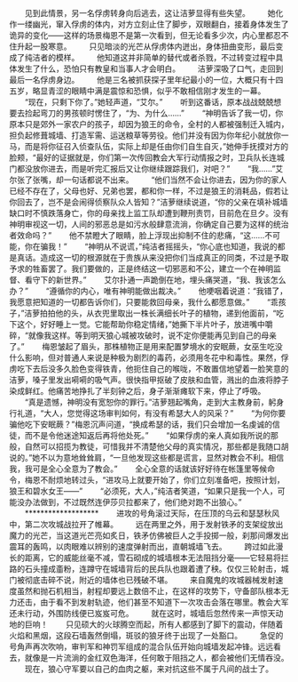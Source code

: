 　　见到此情景，另一名俘虏转身向后逃去，这让洁萝显得有些失望。
　　她化作一缕幽光，窜入俘虏的体内，对方立刻止住了脚步，双眼翻白，接着身体发生了诡异的变化——这样的场景梅恩不是第一次看到，但无论看多少次，内心里都忍不住升起一股寒意。
　　只见暗淡的光芒从俘虏体内迸出，身体扭曲变形，最后变成了纯洁者的模样。
　　他知道这并非简单的替代或者杀戮，不过转变过程中具体发生了什么，恐怕只有教皇和当事人才会明白。
　　洁萝深吸了口气，走回到最后一名俘虏身边。
　　他是三名被抓获探子里年纪最小的一位，大概只有十四五岁，略显青涩的眼睛中满是震惊和恐惧，似乎不敢相信刚才发生的一幕。
　　“现在，只剩下你了。”她轻声道，“艾尔。”
　　听到这番话，原本战战兢兢想要去捡起弯刀的男孩顿时愣住了，“为、为什么……”
　　“神明告诉了我一切，你原本只是郊外一家农户的孩子，却因为狼王的命令，全村的人都被强制迁入城内，担负起修葺城墙、打造军需、运送粮草等劳役。他们并没有因为你年纪小就放你一马，而是将你征召入侦查队伍，实际上却是任由你们自生自灭，”她伸手抚摸对方的脸颊，“最好的证据就是，你们第一次传回教会大军行动情报之时，卫兵队长连城门都没放你进去，而是听完汇报后又让你继续跟踪我们，对吧？”
　　“我……”艾尔张了张嘴，却一句话都说不出来。
　　“他们当然不会让你进去，因为你的家人已经不存在了，父母也好、兄弟也罢，都和你一样，不过是狼王的消耗品，假若让你回去了，岂不是会闹得侦察队众人皆知？”洁萝继续说道，“你的父亲在填补城墙缺口时不慎跌落身亡，你的母亲找上监工队却遭到鞭刑责罚，目前危在旦夕。没有神明审视这一切，人间的邪恶总是如污水般肆意流淌，你确定自己要为这样的统治者效命吗？”
　　他不禁瞪大了眼睛，脸上浮现出抑制不住的悲痛，“这……不可能，你在骗我！”
　　“神明从不说谎，”纯洁者摇摇头，“你心底也知道，我说的都是真话。造成这一切的根源就在于贵族从来没把你们当成真正的同类，不过是予取予求的牲畜罢了。我们要做的，正是终结这一切邪恶和不公，建立一个在神明监督、看守下的新世界。”
　　艾尔扑通一声跪倒在地，埋头痛哭道，“我、我该怎么办？”
　　“遵循你的内心，唯有神明能做出裁决。”
　　他哽咽着说道：“我错了，我愿意把知道的一切都告诉你们，只要能救回母亲，我什么都愿意做。”
　　“乖孩子，”洁萝拍拍他的头，从衣兜里取出一株长满细长叶子的植物，递到他面前，“吃下这个，好好睡上一觉。它能帮助你稳定情绪，”她撕下半片叶子，放进嘴中嚼碎，“就像我这样。等到明天狼心城被攻破时，说不定你便能再见到自己的母亲了。”
　　梅恩皱起了眉头，那株植物正是用来配置梦境水的安眠蕨，女巫生吃没什么影响，但对普通人来说是种极为剧烈的毒药，必须用冬花中和毒性。果然，俘虏吃下去后没多久脸色变得铁青，他扼住自己的喉咙，不敢置信地望着一脸笑意的洁萝，嗓子里发出嗬嗬的吸气声。很快指甲抠破了皮肤和血管，溅出的血液将脖子染成鲜红。他痛苦地挣扎了半刻钟之后，身子渐渐瘫软下来，停止了呼吸。
　　“真是遗憾，神明没有宽恕你的罪行。”洁萝翘起嘴角，走到大主教身前，躬身行礼道，“大人，您觉得这场审判如何，有没有希瑟大人的风采？”
　　“为何你要骗他吃下安眠蕨？”梅恩沉声问道，“换成希瑟的话，我们只会增加一名虔诚的信徒，而不是令他迷途知返后再将他处死。”
　　“如果俘虏的亲人真如我所说的那般，自然可以招揽为教徒，可惜我并不清楚他父母的真实情况，那些都是我随口胡说的。”她不以为意地耸耸肩，“一旦他发现这些都是谎言，显然对教会不利。相信我，我可是全心全意为了教会。”
　　全心全意的话就该好好待在帐篷里等候命令，梅恩不耐烦地转过头，“进攻马上就要开始了，你们立刻准备吧，按照计划，狼王和碧水女王——”
　　“必须死，大人，”纯洁者笑道，“如果只是我一个人，可能没办法做到，不过既然连伊莎贝拉都来了，他们绝对跑不出狼心。”
　　*******************
　　进攻的号角滚过天际，在压顶的乌云和瑟瑟秋风中，第二次攻城战拉开了帷幕。
　　远在两里之外，用于发射铁矛的支架绽放出魔力的光芒，当这道光芒亮如炙日，铁矛仿佛被巨人之手投掷一般，刹那间爆发出震耳的轰鸣，以肉眼难以辨别的速度弹射而出，直朝城墙飞去。
　　跨过如此漫长的距离，它的威能丝毫不减，雪石砌成的城墙根本无法阻挡分毫——它轻易将拦路的石头撞成齑粉，连蹲守在城墙背后的民兵队也跟着遭了秧。仅仅三轮射击，城门被彻底击碎不说，附近的墙体也已残破不堪。
　　来自魔鬼的攻城器械发射速度虽然和抛石机相当，射程却要远上数倍不止，在这样的攻势下，守备部队根本无力还击，由于看不到发射轨迹，他们甚至不知道下一次攻击会落在哪里。教会大军还未行动，外围防线便已岌岌可危。
　　就在这时，城墙后忽然传来一声惊天动地的巨响！
　　只见硕大的火球腾空而起，所有人都感到了脚下的震动，伴随着火焰和黑烟，这段石墙轰然倒塌，斑驳的狼牙终于出现了一处豁口。
　　急促的号角声再次吹响，审判军和神罚军组成的混合队伍开始向城墙发起冲锋。远远看去，就像是一片流淌的金红双色海洋，任何敢于阻挡之人，都会被他们无情吞没。
　　现在，狼心守军要以自己的血肉之躯，来对抗这些不属于凡间的战士了。